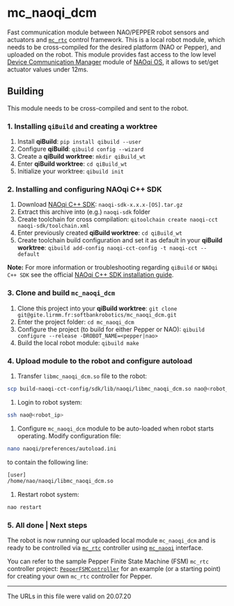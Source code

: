 # mc_naoqi_dcm

Fast communication module between NAO/PEPPER robot sensors and actuators and [`mc_rtc`](https://jrl-umi3218.github.io/mc_rtc/index.html) control framework.
This is a local robot module, which needs to be cross-compiled for the desired platform (NAO or Pepper), and uploaded on the robot. This module provides fast access to the low level [Device Communication Manager](https://developer.softbankrobotics.com/pepper-naoqi-25/naoqi-developer-guide/naoqi-apis/dcm) module of [NAOqi OS](https://developer.softbankrobotics.com/pepper-naoqi-25), it allows to set/get actuator values under 12ms.

## Building

This module needs to be cross-compiled and sent to the robot.

### 1. Installing `qiBuild` and creating a worktree

1. Install **qiBuild**: `pip install qibuild --user`
1. Configure **qiBuild**: `qibuild config --wizard`
1. Create a **qiBuild worktree**: `mkdir qiBuild_wt`
1. Enter **qiBuild worktree**: `cd qiBuild_wt`
1. Initialize your worktree: `qibuild init`

### 2. Installing and configuring NAOqi C++ SDK

1. Download [NAOqi C++ SDK](https://developer.softbankrobotics.com/pepper-naoqi-25-downloads-linux): `naoqi-sdk-x.x.x-[OS].tar.gz`
1. Extract this archive into (e.g.) `naoqi-sdk` folder
1. Create toolchain for cross compilation: `qitoolchain create naoqi-cct naoqi-sdk/toolchain.xml`
1. Enter previously created **qiBuild worktree**: `cd qiBuild_wt`
1. Create toolchain build configuration and set it as default in your **qiBuild worktree**: `qibuild add-config naoqi-cct-config -t naoqi-cct --default`

**Note:** For more information or troubleshooting regarding `qiBuild` or `NAOqi C++ SDK` see the official [NAOqi C++ SDK installation guide](https://developer.softbankrobotics.com/pepper-naoqi-25/naoqi-developer-guide/sdks/c-sdk/c-sdk-installation-guide).

### 3. Clone and build `mc_naoqi_dcm`

1. Clone this project into your **qiBuild worktree**: `git clone git@gite.lirmm.fr:softbankrobotics/mc_naoqi_dcm.git`
1. Enter the project folder: `cd mc_naoqi_dcm`
1. Configure the project (to build for either Pepper or NAO): `qibuild configure --release -DROBOT_NAME=<pepper|nao>`
1. Build the local robot module: `qibuild make`

### 4. Upload module to the robot and configure autoload

1. Transfer `libmc_naoqi_dcm.so` file to the robot:
```bash
scp build-naoqi-cct-config/sdk/lib/naoqi/libmc_naoqi_dcm.so nao@<robot_ip>:/home/nao/naoqi/
```
1. Login to robot system:
```bash
ssh nao@<robot_ip>
```
1. Configure `mc_naoqi_dcm` module to be auto-loaded when robot starts operating. Modify configuration file:
```bash
nano naoqi/preferences/autoload.ini
```
to contain the following line:
```bash
[user]
/home/nao/naoqi/libmc_naoqi_dcm.so
```
1. Restart robot system:
```bash
nao restart
```

### 5. All done | Next steps
The robot is now running our uploaded local module `mc_naoqi_dcm` and is ready to be controlled via [`mc_rtc`](https://jrl-umi3218.github.io/mc_rtc/index.html) controller using [`mc_naoqi`](https://gite.lirmm.fr/multi-contact/mc_naoqi) interface.

You can refer to the sample Pepper Finite State Machine (FSM) `mc_rtc` controller  project: [`PepperFSMController`](https://gite.lirmm.fr/mc-controllers/pepperfsmcontroller) for an example (or a starting point) for creating your own `mc_rtc` controller for Pepper.

---
The URLs in this file were valid on 20.07.20

